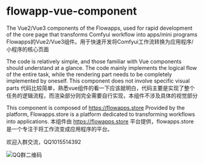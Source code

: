 # flowapp-vue-component
The Vue2/Vue3 components of the Flowapps, used for rapid development of the core page that transforms Comfyui workflow into apps/mini programs
Flowapps的Vue2/Vue3组件。用于快速开发将Comfyui工作流转换为应用程序/小程序的核心页面

The code is relatively simple, and those familiar with Vue components should understand at a glance. The code mainly implements the logical flow of the entire task, while the rendering part needs to be completely implemented by oneself. This component does not involve specific visual parts
代码比较简单，熟悉vue组件的看一下应该就明白，代码主要是实现了整个任务的逻辑流程，而渲染部分则完全需要自行实现，本组件不涉及具体的视觉部分

This component is composed of https://flowapps.store Provided by the platform, Flowapps.store is a platform dedicated to transforming workflows into applications.
本组件由 https://flowapps.store 平台提供，flowapps.store是一个专注于将工作流变成应用程序的平台。

欢迎入群交流，QQ1015514392 

![QQ群二维码](https://flowapps.store/qqscancode.jpg)
